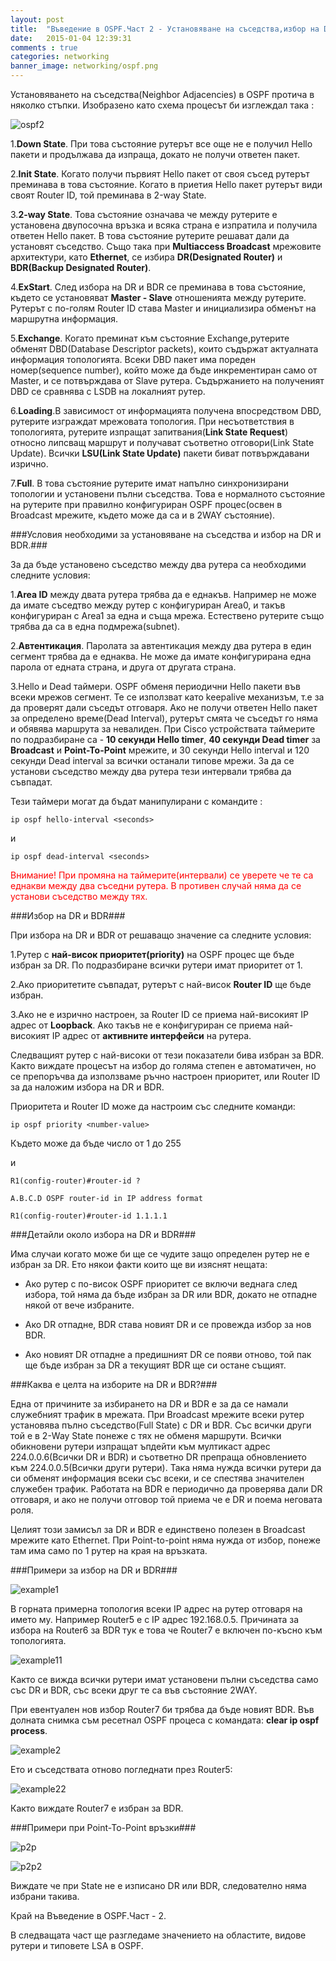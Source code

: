 ```yaml
---
layout: post
title:  "Въведение в OSPF.Част 2 - Установяване на съседства,избор на DR и BDR и обмен на маршрутна информация."
date:   2015-01-04 12:39:31
comments : true
categories: networking
banner_image: networking/ospf.png
---
```


Установяването на съседства(Neighbor Adjacencies) в OSPF протича в няколко стъпки.
Изобразено като схема процесът би изглеждал така :

![ospf2](https://github.com/etem/etem.github.io/raw/master/assets/images/networking/ospf2.gif)

1.**Down State**. При това състояние рутерът все още не е получил Hello пакети и продължава да изпраща, докато не получи ответен пакет.

2.**Init State**. Когато получи първият Hello пакет от своя съсед рутерът преминава в това състояние. Когато в приетия Hello пакет рутерът види своят Router ID, той преминава в 2-way State.

3.**2-way State**. Това състояние означава че между рутерите е установена двупосочна връзка и всяка страна е изпратила и получила ответен Hello пакет.
В това състояние рутерите решават дали да установят съседство.
Също така при **Multiaccess Broadcast** мрежовите архитектури, като **Ethernet**, се избира **DR(Designated Router)** и **BDR(Backup Designated Router)**.

4.**ExStart**. След избора на DR и BDR се преминава в това състояние, където се установяват **Master - Slave** отношенията между рутерите. Рутерът с по-голям Router ID става Master и инициализира обменът на маршрутна информация.

5.**Exchange**. Когато преминат към състояние Exchange,рутерите обменят DBD(Database Descriptor packets), които съдържат актуалната информация топологията. Всеки DBD пакет има пореден номер(sequence number), който може да бъде инкрементиран само от Master, и се потвърждава от Slave рутера. Съдържанието на полученият DBD се сравнява с LSDB на локалният рутер.

6.**Loading**.В зависимост от информацията получена впосредством DBD, рутерите изграждат мрежовата топология. При несъответствия в топологията, рутерите изпращат запитвания(**Link State Request**) относно липсващ маршрут и получават съответно отговори(Link State Update). Всички **LSU(Link State Update)** пакети биват потвърждавани изрично.

7.**Full**. В това състояние рутерите имат напълно синхронизирани топологии и установени пълни съседства. Това е нормалното състояние на рутерите при правилно конфигуриран OSPF процес(освен в Broadcast мрежите, където може да са и в 2WAY състояние).


###Условия необходими за установяване на съседства и избор на DR и BDR.###



За да бъде установено съседство между два рутера са необходими следните условия:



1.**Area ID** между двата рутера трябва да е еднакъв. Например не може да имате съседтво между рутер с конфигуриран Area0, и такъв конфигуриран с Area1 за една и съща мрежа. Естествено рутерите също трябва да са в една подмрежа(subnet).

2.**Автентикация**. Паролата за автентикация между два рутера в един сегмент трябва да е еднаква. Не може да имате конфигурирана една парола от едната страна, и друга от другата страна.

3.Hello и Dead таймери. OSPF обменя периодични Hello пакети във всеки мрежов сегмент. Те се използват като keepalive механизъм, т.е за да проверят дали съседът отговаря. Ако не получи ответен Hello пакет за определено време(Dead Interval), рутерът смята че съседът го няма и обявява маршрута за невалиден.
При Cisco устройствата таймерите по подразбиране са - **10 секунди Hello timer**, **40 секунди Dead timer** за **Broadcast** и **Point-To-Point** мрежите, и 30 секунди Hello interval и 120 секунди Dead interval за всички останали типове мрежи.
За да се установи съседство между два рутера тези интервали трябва да съвпадат.


Тези таймери могат да бъдат манипулирани с командите :

`ip ospf hello-interval <seconds>`

и 

`ip ospf dead-interval <seconds>`



<span style="color: red">Внимание! При промяна на таймерите(интервали) се уверете че те са еднакви между два съседни рутера. В противен случай няма да се установи съседство между тях.</span>


###Избор на DR и BDR###


При избора на DR и BDR от решаващо значение са следните условия:



1.Рутер с **най-висок приоритет(priority)** на OSPF процес ще бъде избран за DR. По подразбиране всички рутери имат приоритет от 1.

2.Ако приоритетите съвпадат, рутерът с най-висок **Router ID** ще бъде избран.

3.Ако не е изрично настроен, за Router ID се приема най-високият IP адрес от **Loopback**. Ако такъв не е конфигуриран се приема най-високият IP адрес от **активните интерфейси** на рутера.

Следващият рутер с най-високи от тези показатели бива избран за BDR.
Както виждате процесът на избор до голяма степен е автоматичен, но се препоръчва да използваме ръчно настроен приоритет, или Router ID за да наложим избора на DR и BDR.


Приоритета и Router ID може да настроим със следните команди:

`ip ospf priority <number-value> `

Където <number-value> може да бъде число от 1 до 255

и 

`R1(config-router)#router-id ?`

`A.B.C.D OSPF router-id in IP address format`

`R1(config-router)#router-id 1.1.1.1`




###Детайли около избора на DR и BDR###




Има случаи когато може би ще се чудите защо определен рутер не е избран за DR. Ето някои факти които ще ви изяснят нещата:


- Ако рутер с по-висок OSPF приоритет се включи веднага след избора, той няма да бъде избран за DR или BDR, докато не отпадне някой от вече избраните.


- Ако DR отпадне, BDR става новият DR и се провежда избор за нов BDR.


- Ако новият DR отпадне а предишният DR се появи отново, той пак ще бъде избран за DR а текущият BDR ще си остане същият.



###Каква е целта на изборите на DR и BDR?###



Една от причините за избирането на DR и BDR е за да се намали служебният трафик в мрежата. При Broadcast мрежите всеки рутер установява пълно съседство(Full State) с DR и BDR.
Със всички други той е в 2-Way State понеже с тях не обменя маршрути.
Всички обикновени рутери изпращат ъпдейти към мултикаст адрес 224.0.0.6(Всички DR и BDR) и съответно DR препраща обновлението към 224.0.0.5(Всички други рутери).
Така няма нужда всички рутери да си обменят информация всеки със всеки, и се спестява значителен служебен трафик.
Работата на BDR е периодично да проверява дали DR отговаря, и ако не получи отговор той приема че е DR и поема неговата роля.


Целият този замисъл за DR и BDR е единствено полезен в Broadcast мрежите като Ethernet. При Point-to-point няма нужда от избор, понеже там има само по 1 рутер на края на връзката.


###Примери за избор на DR и BDR###


![example1](https://github.com/etem/etem.github.io/raw/master/assets/images/networking/example1.png)

В горната примерна топология всеки IP адрес на рутер отговаря на името му. Например Router5 е с IP адрес 192.168.0.5. Причината за избора на Router6 за BDR тук е това че Router7 е включен по-късно към топологията.


![example11](https://github.com/etem/etem.github.io/raw/master/assets/images/networking/example11.png)

Както се вижда всички рутери имат установени пълни съседства само със DR и BDR, със всеки друг те са във състояние 2WAY.

При евентуален нов избор Router7 би трябва да бъде новият BDR. Във долната снимка съм ресетнал OSPF процеса с командата:
**clear ip ospf process**.

![example2](https://github.com/etem/etem.github.io/raw/master/assets/images/networking/example2.png)

Ето и съседствата отново погледнати през Router5:


![example22](https://github.com/etem/etem.github.io/raw/master/assets/images/networking/example22.png)

Както виждате Router7 е избран за BDR.


###Примери при Point-To-Point връзки###

![p2p](https://github.com/etem/etem.github.io/raw/master/assets/images/networking/p2p.png)


![p2p2](https://github.com/etem/etem.github.io/raw/master/assets/images/networking/p2p2.png)

Виждате че при State не е изписано DR или BDR, следователно няма избрани такива.

Край на Въведение в OSPF.Част - 2.

В следващата част ще разгледаме значението на областите, видове рутери и типовете LSA в OSPF.